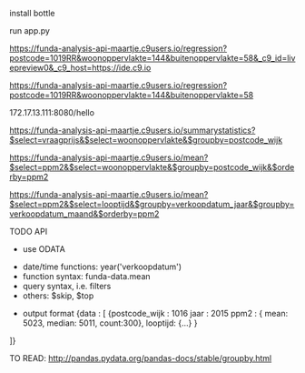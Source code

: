 install bottle

run app.py

https://funda-analysis-api-maartje.c9users.io/regression?postcode=1019RR&woonoppervlakte=144&buitenoppervlakte=58&_c9_id=livepreview0&_c9_host=https://ide.c9.io

https://funda-analysis-api-maartje.c9users.io/regression?postcode=1019RR&woonoppervlakte=144&buitenoppervlakte=58

172.17.13.111:8080/hello

https://funda-analysis-api-maartje.c9users.io/summarystatistics?$select=vraagprijs&$select=woonoppervlakte&$groupby=postcode_wijk

https://funda-analysis-api-maartje.c9users.io/mean?$select=ppm2&$select=woonoppervlakte&$groupby=postcode_wijk&$orderby=ppm2

https://funda-analysis-api-maartje.c9users.io/mean?$select=ppm2&$select=looptijd&$groupby=verkoopdatum_jaar&$groupby=verkoopdatum_maand&$orderby=ppm2

TODO API
- use ODATA 
* date/time functions: year('verkoopdatum')
* function syntax: funda-data.mean
* query syntax, i.e. filters
* others: $skip, $top

- output format
{data : [
    {postcode_wijk : 1016
    jaar : 2015
    ppm2 : { mean: 5023, median: 5011, count:300},
    looptijd: {...}
    }

]}

TO READ:
http://pandas.pydata.org/pandas-docs/stable/groupby.html